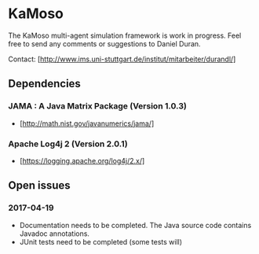 # KaMoso

The KaMoso multi-agent simulation framework is work in progress. Feel free to send any comments or suggestions to Daniel Duran.

Contact: [http://www.ims.uni-stuttgart.de/institut/mitarbeiter/durandl/]

## Dependencies
### JAMA : A Java Matrix Package (Version 1.0.3)
* [http://math.nist.gov/javanumerics/jama/]

### Apache Log4j 2 (Version 2.0.1)
* [https://logging.apache.org/log4j/2.x/]

## Open issues

### 2017-04-19
* Documentation needs to be completed. The Java source code contains Javadoc annotations.
* JUnit tests need to be completed (some tests will)
